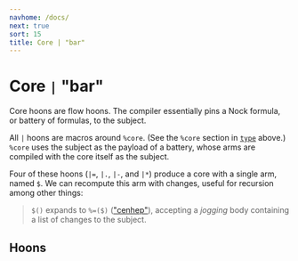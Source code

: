 ```yaml
---
navhome: /docs/
next: true
sort: 15
title: Core | "bar"
---
```


# Core `|` "bar"

Core hoons are flow hoons. The compiler essentially pins a Nock
formula, or battery of formulas, to the subject.

All `|` hoons are macros around `%core`. (See the `%core`
section in [`type`](../../basic#-core-p-type-q-map-term-type) above.)
`%core` uses the subject as the payload of a battery, whose arms are
compiled with the core itself as the subject.

Four of these hoons (`|=`, `|.`, `|-`, and `|*`) produce a
core with a single arm, named `$`. We can recompute this arm 
with changes, useful for recursion among other things: 

> `$()` expands to `%=($)` (["cenhep"](../cen/hep)), accepting 
> a *jogging* body containing a list of changes to the subject.

## Hoons

<list dataPreview="true" className="runes"></list>
